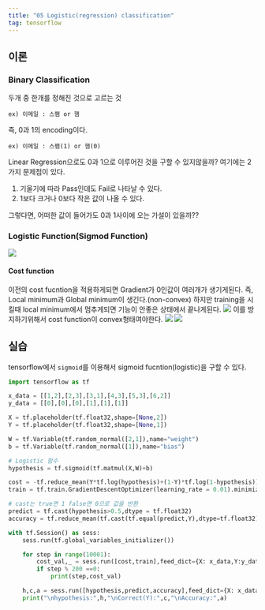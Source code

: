```yaml
---
title: "05 Logistic(regression) classification"
tag: tensorflow
---
```



## 이론

### Binary Classification
두개 중 한개를 정해진 것으로 고르는 것
```
ex) 이메일 : 스팸 or 햄
```

즉, 0과 1의 encoding이다.
```
ex) 이메일 : 스팸(1) or 햄(0)
```

Linear Regression으로도 0과 1으로 이루어진 것을 구할 수 있지않을까? 여기에는 2가지 문제점이 있다.
1. 기울기에 따라 Pass인데도 Fail로 나타날 수 있다.
2. 1보다 크거나 0보다 작은 값이 나올 수 있다.

그렇다면, 어떠한 값이 들어가도 0과 1사이에 오는 가설이 있을까??

### Logistic Function(Sigmod Function)
![](http://www.saedsayad.com/images/ANN_Sigmoid.png)

#### Cost function

이전의 cost fucntion을 적용하게되면 Gradient가 0인값이 여러개가 생기게된다. 즉, Local minimum과 Global minimum이 생긴다.(non-convex) 하지만 training을 시킬때 local minimum에서 멈추게되면 기능이 안좋은 상태에서 끝나게된다.
![](https://encrypted-tbn0.gstatic.com/images?q=tbn:ANd9GcQj5EkWtb5cTKN7y4ft63yE0CKcYmR6m1h6bnb2PTLiKSIBeHiucQ)
이를 방지하기위해서 cost function이 convex형태여야한다.
![](http://www.holehouse.org/mlclass/06_Logistic_Regression_files/Image%20[12].png)
![](https://cognitree.com/wp/wp-content/uploads/2016/07/logistic-regression-5-300x292.png)

## 실습

tensorflow에서 `sigmoid`를 이용해서 sigmoid fucntion(logistic)을 구할 수 있다.

```python
import tensorflow as tf

x_data = [[1,2],[2,3],[3,1],[4,3],[5,3],[6,2]]
y_data = [[0],[0],[0],[1],[1],[1]]

X = tf.placeholder(tf.float32,shape=[None,2])
Y = tf.placeholder(tf.float32,shape=[None,1])

W = tf.Variable(tf.random_normal([2,1]),name="weight")
b = tf.Variable(tf.random_normal([1]),name="bias")

# Logistic 함수
hypothesis = tf.sigmoid(tf.matmul(X,W)+b)

cost = -tf.reduce_mean(Y*tf.log(hypothesis)+(1-Y)*tf.log(1-hypothesis))
train = tf.train.GradientDescentOptimizer(learning_rate = 0.01).minimize(cost)

# cast는 true면 1 false면 0으로 값을 반환
predict = tf.cast(hypothesis>0.5,dtype = tf.float32)
accuracy = tf.reduce_mean(tf.cast(tf.equal(predict,Y),dtype=tf.float32))

with tf.Session() as sess:
	sess.run(tf.global_variables_initializer())

	for step in range(10001):
		cost_val,_ = sess.run([cost,train],feed_dict={X: x_data,Y:y_data})
		if step % 200 ==0:
			print(step,cost_val)

	h,c,a = sess.run([hypothesis,predict,accuracy],feed_dict={X: x_data,Y: y_data})
	print("\nhypothesis:",h,"\nCorrect(Y):",c,"\nAccuracy:",a)
```